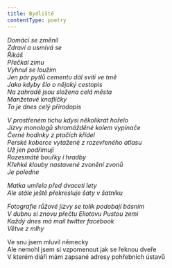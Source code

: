 ```yaml
---
title: Bydliště
contentType: poetry
---
```


<section>

_Domácí se změnil  
Zdraví a usmívá se  
Říkáš  
Přečkal zimu  
Vyhnul se loužím  
Jen pár pytlů cementu dál svítí ve tmě  
Jako kdyby šlo o nějaký cestopis  
Na zahradě jsou složena celá města  
Manžetové knoflíčky  
To je dnes celý přírodopis_

</section>

<section>

_V prostřeném tichu kdysi několikrát hořelo  
Jizvy monologů shromážděné kolem vypínače  
Černé hodinky z ptačích křídel  
Perské koberce vytažené z rozevřeného atlasu  
Už jen podřimují  
Rozesmáté bouřky i hradby  
Křehké klouby nastavené zvonění zvonů  
Je poledne_

</section>

<section>

_Matka umřela před dvaceti lety  
Ale stále ještě překresluje šaty v šatníku_

</section>

<section>

_Fotografie růžové jizvy se tolik podobají básním  
V dubnu si znovu přečtu Eliotovu Pustou zemi  
Každý dnes má mail twitter facebook  
Větve z mlhy_

</section>

<section>

Ve snu jsem mluvil německy  
Ale nemohl jsem si vzpomenout jak se řeknou dveře  
V kterém diáři mám zapsané adresy pohřebních ústavů

</section>
